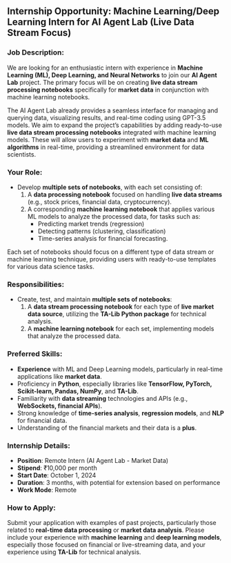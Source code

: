 ## **Internship Opportunity: Machine Learning/Deep Learning Intern for AI Agent Lab (Live Data Stream Focus)**

### **Job Description:**

We are looking for an enthusiastic intern with experience in **Machine Learning (ML), Deep Learning, and Neural Networks** to join our **AI Agent Lab** project. The primary focus will be on creating **live data stream processing notebooks** specifically for **market data** in conjunction with machine learning notebooks.

The AI Agent Lab already provides a seamless interface for managing and querying data, visualizing results, and real-time coding using GPT-3.5 models. We aim to expand the project’s capabilities by adding ready-to-use **live data stream processing notebooks** integrated with machine learning models. These will allow users to experiment with **market data** and **ML algorithms** in real-time, providing a streamlined environment for data scientists.

### **Your Role:**
- Develop **multiple sets of notebooks**, with each set consisting of:
  1. A **data processing notebook** focused on handling **live data streams** (e.g., stock prices, financial data, cryptocurrency).
  2. A corresponding **machine learning notebook** that applies various ML models to analyze the processed data, for tasks such as:
     - Predicting market trends (regression)
     - Detecting patterns (clustering, classification)
     - Time-series analysis for financial forecasting.
  
Each set of notebooks should focus on a different type of data stream or machine learning technique, providing users with ready-to-use templates for various data science tasks.

### **Responsibilities:**
- Create, test, and maintain **multiple sets of notebooks**:
  1. A **data stream processing notebook** for each type of **live market data source**, utilizing the **TA-Lib Python package** for technical analysis.
  2. A **machine learning notebook** for each set, implementing models that analyze the processed data.

### **Preferred Skills:**
- **Experience** with ML and Deep Learning models, particularly in real-time applications like **market data**.
- Proficiency in **Python**, especially libraries like **TensorFlow, PyTorch, Scikit-learn, Pandas, NumPy**, and **TA-Lib**.
- Familiarity with **data streaming** technologies and APIs (e.g., **WebSockets, financial APIs**).
- Strong knowledge of **time-series analysis**, **regression models**, and **NLP** for financial data.
- Understanding of the financial markets and their data is a **plus**.

### **Internship Details:**
- **Position**: Remote Intern (AI Agent Lab - Market Data)
- **Stipend**: ₹10,000 per month
- **Start Date**: October 1, 2024
- **Duration**: 3 months, with potential for extension based on performance
- **Work Mode**: Remote

### **How to Apply:**
Submit your application with examples of past projects, particularly those related to **real-time data processing** or **market data analysis**. Please include your experience with **machine learning** and **deep learning models**, especially those focused on financial or live-streaming data, and your experience using **TA-Lib** for technical analysis.
